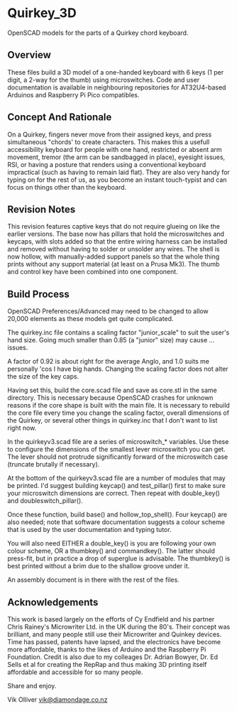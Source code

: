 # Quirkey_3D
OpenSCAD models for the parts of a Quirkey chord keyboard.

## Overview
These files build a 3D model of a one-handed keyboard with 6 keys (1 per digit, a 2-way for the thumb) using microswitches. Code and user documentation is available in neighbouring repositories for AT32U4-based Arduinos and Raspberry Pi Pico compatibles.

## Concept And Rationale
On a Quirkey, fingers never move from their assigned keys, and press simultaneous "chords' to create characters. This makes this a usefull accessibility keyboard for people with one hand, restricted or absent arm movement, tremor (the arm can be sandbagged in place), eyesight issues, RSI, or having a posture that renders using a conventional keyboard impractical (such as having to remain laid flat). They are also very handy for typing on for the rest of us, as you become an instant touch-typist and can focus on things other than the keyboard.

## Revision Notes
This revision features captive keys that do not require glueing on like the earlier versions. The base now has pillars that hold the microswitches and keycaps, with slots added so that the entire wiring harness can be installed and removed without having to solder or unsolder any wires. The shell is now hollow, with manually-added support panels so that the whole thing prints without any support material (at least on a Prusa Mk3). The thumb and control key have been combined into one component.

## Build Process

OpenSCAD Preferences/Advanced may need to be changed to allow 20,000 elements as these models get quite complicated.

The quirkey.inc file contains a scaling factor "junior_scale" to suit the user's hand size. Going much smaller than 0.85 (a "junior" size) may cause ... issues.

A factor of 0.92 is about right for the average Anglo, and 1.0 suits me personally 'cos I have big hands. Changing the scaling factor does not alter the size of the key caps.

Having set this, build the core.scad file and save as core.stl in the same directory. This is necessary because OpenSCAD crashes for unknown reasons if the core shape is built with the main file. It is necessary to rebuild the core file every time you change the scaling factor, overall dimensions of the Quirkey, or several other things in quirkey.inc that I don't want to list right now.

In the quirkeyv3.scad file are a series of microswitch_* variables. Use these to configure the dimensions of the smallest lever microswitch you can get. The lever should not protrude significantly forward of the microswitch case (truncate brutally if necessary).

At the bottom of the quirkeyv3.scad file are a number of modules that may be printed. I'd suggest building keycap() and test_pillar() first to make sure your microswitch dimensions are correct. Then repeat with double_key() and doubleswitch_pillar().

Once these function, build base() and hollow_top_shell(). Four keycap() are also needed; note that software documentation suggests a colour scheme that is used by the user documentation and typing tutor.

You will also need EITHER a double_key() is you are following your own colour scheme, OR a thumbkey() and commandkey(). The latter should press-fit, but in practice a drop of superglue is advisable. The thumbkey() is best printed without a brim due to the shallow groove under it.

An assembly document is in there with the rest of the files.

## Acknowledgements
This work is based largely on the efforts of Cy Endfield and his partner Chris Rainey's Microwriter Ltd. in the UK during the 80's. Their concept was brilliant, and many people still use their Microwriter and Quinkey devices. Time has passed, patents have lapsed, and the electronics have become more affordable, thanks to the likes of Arduino and the Raspberry Pi Foundation. Credit is also due to my colleages Dr. Adrian Bowyer, Dr. Ed Sells et al for creating the RepRap and thus making 3D printing itself affordable and accessible for so many people.

Share and enjoy.

Vik Olliver
vik@diamondage.co.nz

